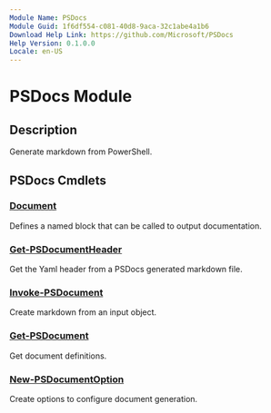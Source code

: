 ```yaml
---
Module Name: PSDocs
Module Guid: 1f6df554-c081-40d8-9aca-32c1abe4a1b6
Download Help Link: https://github.com/Microsoft/PSDocs
Help Version: 0.1.0.0
Locale: en-US
---
```


# PSDocs Module

## Description

Generate markdown from PowerShell.

## PSDocs Cmdlets

### [Document](Document.md)

Defines a named block that can be called to output documentation.

### [Get-PSDocumentHeader](Get-PSDocumentHeader.md)

Get the Yaml header from a PSDocs generated markdown file.

### [Invoke-PSDocument](Invoke-PSDocument.md)

Create markdown from an input object.

### [Get-PSDocument](Get-PSDocument.md)

Get document definitions.

### [New-PSDocumentOption](New-PSDocumentOption.md)

Create options to configure document generation.
